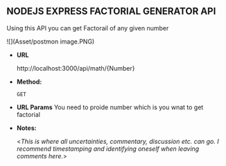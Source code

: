 ﻿**NODEJS EXPRESS FACTORIAL GENERATOR API**
----
 Using this API you can get Factorail of any given number 
 
 
 ![](Asset/postmon image.PNG)

* **URL**

  http://localhost:3000/api/math/{Number}

* **Method:**
  
  `GET` 
*  **URL Params**
  You need to proide number which is you wnat to get factorial 


* **Notes:**

  <_This is where all uncertainties, commentary, discussion etc. can go. I recommend timestamping and identifying oneself when leaving comments here._> 
